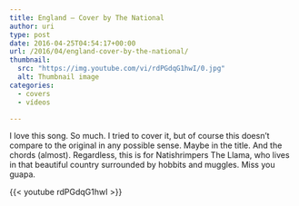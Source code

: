 ```yaml
---
title: England – Cover by The National
author: uri
type: post
date: 2016-04-25T04:54:17+00:00
url: /2016/04/england-cover-by-the-national/
thumbnail:
  src: "https://img.youtube.com/vi/rdPGdqG1hwI/0.jpg"
  alt: Thumbnail image
categories:
  - covers
  - vídeos

---
```

I love this song. So much. I tried to cover it, but of course this doesn&#8217;t compare to the original in any possible sense. Maybe in the title. And the chords (almost). Regardless, this is for Natishrimpers The Llama, who lives in that beautiful country surrounded by hobbits and muggles. Miss you guapa.

{{< youtube rdPGdqG1hwI >}}</iframe>